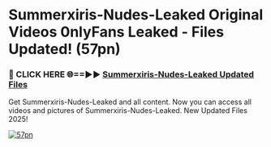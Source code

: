 # Summerxiris-Nudes-Leaked Original Videos 0nlyFans Leaked - Files Updated! (57pn)

<h3>🔴 CLICK HERE 🌐==►► <a href="https://tinyurl.com/yrmya6cz" rel="nofollow">Summerxiris-Nudes-Leaked Updated Files</a></h3>

Get Summerxiris-Nudes-Leaked and all content. Now you can access all videos and pictures of Summerxiris-Nudes-Leaked. New Updated Files 2025!

[![57pn](https://i.imgur.com/FMdXYCs.gif)](https://tinyurl.com/yrmya6cz)
